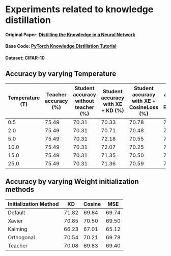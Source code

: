 # Experiments related to knowledge distillation

#### Original Paper: [Distilling the Knowledge in a Neural Network](https://arxiv.org/abs/1503.02531)

#### Base Code: [PyTorch Knowledge Distillation Tutorial](https://pytorch.org/tutorials/beginner/knowledge_distillation_tutorial.html)

#### Dataset: CIFAR-10

## Accuracy by varying Temperature

| Temperature (T)   | Teacher accuracy (%) | Student accuracy without teacher (%) | Student accuracy with XE + KD (%) | Student accuracy with XE + CosineLoss (%) | Student accuracy with XE + RegressorMSE (%) |
|------|----------------------|--------------------------------------|-----------------------------------|--------------------------------------------|----------------------------------------------|
| 0.5  | 75.49                | 70.31                                | 70.33                             | 70.78                                      | 70.94                                        |
| 2.0  | 75.49                | 70.31                                | 70.71                             | 70.48                                      | 71.20                                        |
| 5.0  | 75.49                | 70.31                                | 72.18                             | 70.55                                      | 71.08                                        |
| 10.0 | 75.49                | 70.31                                | 72.07                             | 70.25                                      | 71.08                                        |
| 15.0 | 75.49                | 70.31                                | 71.35                             | 70.50                                      | 70.90                                        |
| 25.0 | 75.49                | 70.31                                | 71.36                             | 70.59                                      | 70.52                                        |

## Accuracy by varying Weight initialization methods 
| Initialization Method | KD    | Cosine | MSE   |
|-----------------------|-------|--------|-------|
| Default               | 71.82 | 69.84  | 69.74 |
| Xavier                | 70.85 | 70.50  | 69.50 |
| Kaiming               | 66.23 | 67.01  | 65.12 |
| Orthogonal            | 70.54 | 70.21  | 69.78 |
| Teacher               | 70.08 | 69.83  | 69.40 |
